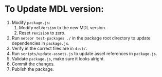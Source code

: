 # To Update MDL version:
1. Modify `package.js`:
	1. Modify `mdlVersion` to the new MDL version.
	2. Reset `revision` to zero.
2. Run `meteor test-packages ./` in the package root directory to update dependencies in `package.js`.
3. Verify in the correct files are in `dist/`.
4. Run `scripts/update-assets.js` to update asset references in `package.js`.
5. Validate `package.js`, make sure it looks alright.
6. Commit the changes.
7. Publish the package.
